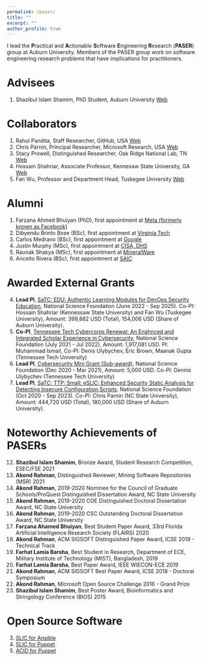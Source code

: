 ```yaml
---
permalink: /paser/
title: ""
excerpt: ""
author_profile: true
---
```


I lead the **P**ractical and **A**ctionable **S**oftware **E**ngineering **R**esearch (**PASER**) group at Auburn University. Members of the PASER group work on software engineering research problems that have implications for practitioners. 



Advisees
======
1. Shazibul Islam Shamim, PhD Student, Auburn University [Web](https://shazibulislam.github.io/)


Collaborators
======
1. Rahul Pandita, Staff Researcher, GitHub, USA [Web](http://rahulpandita.me/)
2. Chris Parnin, Principal Researcher, Microsoft Research, USA [Web](http://chrisparnin.me/)
3. Stacy Prowell, Distinguished Researcher, Oak Ridge National Lab, TN [Web](https://www.ornl.gov/staff-profile/stacy-j-prowell)
4. Hossain Shahriar, Associate Professor, Kennesaw State University, GA [Web](http://ksuweb.kennesaw.edu/~hshahria/)
5. Fan Wu, Professor and Department Head, Tuskegee University [Web](https://www.tuskegee.edu/programs-courses/colleges-schools/cbis/computer-science/computer-science-faculty-staff/wu-fan-phd)

Alumni
======
1. Farzana Ahmed Bhuiyan (PhD), first appointment at [Meta (formerly known as Facebook)](https://facebook.com)
2. Dibyendu Brinto Bose (BSc), first appointment at [Virginia Tech](https://cs.vt.edu/)
3. Carlos Medrano (BSc), first appointment at [Google](https://sre.google/)
4. Justin Murphy (MSc), first appointment at [CISA, DHS](https://www.cisa.gov/)
5. Raunak Shakya (MSc), first appointment at [MineralWare](https://mineralware.com/)
6. Anceito Rivera (BSc), first appointment at [SAIC](https://www.saic.com/)

Awarded External Grants
======

4. **Lead PI**, [SaTC: EDU: Authentic Learning Modules for DevOps Security Education](https://nsf.gov/awardsearch/showAward?AWD_ID=2209636&HistoricalAwards=false), National Science Foundation (June 2022 - Sep 2025). Co-PI: Hossain Shahriar (Kennessaw State University) and Fan Wu (Tuskegee University), Amount: 399,882 USD (Total), 154,006 USD (Share of Auburn University). 
3. **Co-PI**, [Tennessee Tech Cybercorps Renewal: An Enahnced and Integrated Scholar Experience in Cybersecurity](https://www.nsf.gov/awardsearch/showAward?AWD_ID=2043324), National Science Foundation (July 2021 - Jul 2022), Amount: 1,917,081 USD. PI: Muhammad Ismail, Co-PI: Denis Ulybychev, Eric Brown, Maanak Gupta (Tennessee Tech University) 
2. **Lead PI**, [Cybersecurity Mini Grant (Sub-award)](https://www.nsf.gov/awardsearch/showAward?AWD_ID=1730105), National Science Foundation (Dec 2020 - Mar 2021), Amount: 5,000 USD. Co-PI: Dennis Ulybychev (Tennessee Tech University) 
1. **Lead PI**, [SaTC: TTP: Small: eSLIC: Enhanced Security Static Analysis for Detecting Insecure Configuration Scripts](https://www.nsf.gov/awardsearch/showAward?AWD_ID=2026869), National Science Foundation (Oct 2020 - Sep 2023). Co-PI: Chris Parnin (NC State University), Amount: 444,720 USD (Total), 180,000 USD (Share of Auburn University). 


Noteworthy Achievements of PASERs 
======

12. **Shazibul Islam Shamim**, Bronze Award, Student Research Competition, ESEC/FSE 2021 
11. **Akond Rahman**, Distinguished Reviewer, Mining Software Repositories (MSR) 2021
10. **Akond Rahman**, 2019-2020 Nominee for the Council of Graduate Schools/ProQuest Distinguished Dissertation Award, NC State University
9. **Akond Rahman**, 2019-2020 COE Distinguished Doctoral Dissertation Award, NC State University
8. **Akond Rahman**, 2019-2020 CSC Outstanding Doctoral Dissertation Award, NC State University
7. **Farzana Ahamed Bhuiyan**, Best Student Paper Award, 33rd Florida Artificial Intelligence Research Society (FLAIRS) 2020 
6. **Akond Rahman**, ACM SIGSOFT Distinguished Paper Award, ICSE 2019 - Technical Track
5. **Farhat Lamia Barsha**, Best Student in Research, Department of ECE, Military Institute of Technology (MIST), Bangladesh, 2019 
4. **Farhat Lamia Barsha**, Best Paper Award, IEEE WIECON-ECE 2019 
3. **Akond Rahman**, ACM SIGSOFT Best Paper Award, ICSE 2018 - Doctoral Symposium
2. **Akond Rahman**, Microsoft Open Source Challenge 2016 - Grand Prize
1. **Shazibul Islam Shamim**, Best Poster Award, Bioinformatics and Stringology Conference (BIOS) 2015 


Open Source Software
======
3. [SLIC for Ansible](https://hub.docker.com/r/akondrahman/slic_ansible)
2. [SLIC for Puppet](https://hub.docker.com/r/akondrahman/ruby_for_sp)
1. [ACID for Puppet](https://hub.docker.com/r/akondrahman/acid-puppet)
